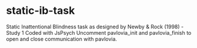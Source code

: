 # static-ib-task
Static Inattentional Blindness task as designed by Newby & Rock (1998) - Study 1
Coded with JsPsych
Uncomment pavlovia_init and pavlovia_finish to open and close communication with pavlovia.
